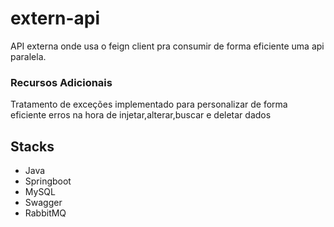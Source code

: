 # extern-api
API externa onde usa o feign client pra consumir de forma eficiente uma api paralela.
&nbsp;

### Recursos Adicionais
Tratamento de exceções implementado para personalizar de forma eficiente erros na hora de injetar,alterar,buscar e deletar dados

## Stacks
- Java
- Springboot
- MySQL
- Swagger
- RabbitMQ
